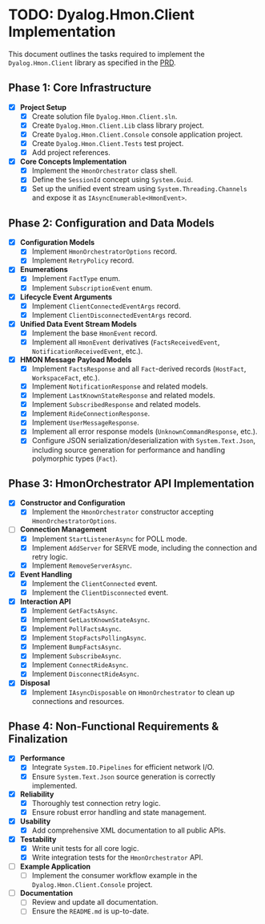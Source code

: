 # TODO: Dyalog.Hmon.Client Implementation

This document outlines the tasks required to implement the `Dyalog.Hmon.Client` library as specified in the [PRD](docs/hmonclient-prd.md).

## Phase 1: Core Infrastructure

- [x] **Project Setup**
    - [x] Create solution file `Dyalog.Hmon.Client.sln`.
    - [x] Create `Dyalog.Hmon.Client.Lib` class library project.
    - [x] Create `Dyalog.Hmon.Client.Console` console application project.
    - [x] Create `Dyalog.Hmon.Client.Tests` test project.
    - [x] Add project references.
- [x] **Core Concepts Implementation**
    - [x] Implement the `HmonOrchestrator` class shell.
    - [x] Define the `SessionId` concept using `System.Guid`.
    - [x] Set up the unified event stream using `System.Threading.Channels` and expose it as `IAsyncEnumerable<HmonEvent>`.

## Phase 2: Configuration and Data Models

- [x] **Configuration Models**
    - [x] Implement `HmonOrchestratorOptions` record.
    - [x] Implement `RetryPolicy` record.
- [x] **Enumerations**
    - [x] Implement `FactType` enum.
    - [x] Implement `SubscriptionEvent` enum.
- [x] **Lifecycle Event Arguments**
    - [x] Implement `ClientConnectedEventArgs` record.
    - [x] Implement `ClientDisconnectedEventArgs` record.
- [x] **Unified Data Event Stream Models**
    - [x] Implement the base `HmonEvent` record.
    - [x] Implement all `HmonEvent` derivatives (`FactsReceivedEvent`, `NotificationReceivedEvent`, etc.).
- [x] **HMON Message Payload Models**
    - [x] Implement `FactsResponse` and all `Fact`-derived records (`HostFact`, `WorkspaceFact`, etc.).
    - [x] Implement `NotificationResponse` and related models.
    - [x] Implement `LastKnownStateResponse` and related models.
    - [x] Implement `SubscribedResponse` and related models.
    - [x] Implement `RideConnectionResponse`.
    - [x] Implement `UserMessageResponse`.
    - [x] Implement all error response models (`UnknownCommandResponse`, etc.).
    - [x] Configure JSON serialization/deserialization with `System.Text.Json`, including source generation for performance and handling polymorphic types (`Fact`).

## Phase 3: HmonOrchestrator API Implementation

- [x] **Constructor and Configuration**
    - [x] Implement the `HmonOrchestrator` constructor accepting `HmonOrchestratorOptions`.
- [ ] **Connection Management**
    - [x] Implement `StartListenerAsync` for POLL mode.
    - [x] Implement `AddServer` for SERVE mode, including the connection and retry logic.
    - [x] Implement `RemoveServerAsync`.
- [x] **Event Handling**
    - [x] Implement the `ClientConnected` event.
    - [x] Implement the `ClientDisconnected` event.
- [x] **Interaction API**
    - [x] Implement `GetFactsAsync`.
    - [x] Implement `GetLastKnownStateAsync`.
    - [x] Implement `PollFactsAsync`.
    - [x] Implement `StopFactsPollingAsync`.
    - [x] Implement `BumpFactsAsync`.
    - [x] Implement `SubscribeAsync`.
    - [x] Implement `ConnectRideAsync`.
    - [x] Implement `DisconnectRideAsync`.
- [x] **Disposal**
    - [x] Implement `IAsyncDisposable` on `HmonOrchestrator` to clean up connections and resources.

## Phase 4: Non-Functional Requirements & Finalization

- [x] **Performance**
    - [x] Integrate `System.IO.Pipelines` for efficient network I/O.
    - [x] Ensure `System.Text.Json` source generation is correctly implemented.
- [x] **Reliability**
    - [x] Thoroughly test connection retry logic.
    - [x] Ensure robust error handling and state management.
- [x] **Usability**
    - [x] Add comprehensive XML documentation to all public APIs.
- [x] **Testability**
    - [x] Write unit tests for all core logic.
    - [x] Write integration tests for the `HmonOrchestrator` API.
- [ ] **Example Application**
    - [ ] Implement the consumer workflow example in the `Dyalog.Hmon.Client.Console` project.
- [ ] **Documentation**
    - [ ] Review and update all documentation.
    - [ ] Ensure the `README.md` is up-to-date.
